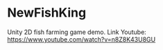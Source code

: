 # NewFishKing
Unity 2D fish farming game demo.
Link Youtube: https://www.youtube.com/watch?v=n8Z8K43U8GU
